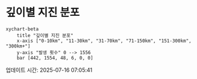 # 깊이별 지진 분포

```mermaid
xychart-beta
    title "깊이별 지진 분포"
    x-axis ["0-10km", "11-30km", "31-70km", "71-150km", "151-300km", "300km+"]
    y-axis "발생 횟수" 0 --> 1556
    bar [442, 1554, 48, 6, 0, 0]
```

업데이트 시간: 2025-07-16 07:05:41
